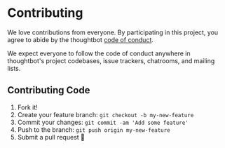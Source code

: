 # Contributing

We love contributions from everyone.
By participating in this project,
you agree to abide by the thoughtbot [code of conduct].

  [code of conduct]: CODE_OF_CONDUCT.md

We expect everyone to follow the code of conduct
anywhere in thoughtbot's project codebases,
issue trackers, chatrooms, and mailing lists.

## Contributing Code

1. Fork it!
2. Create your feature branch: `git checkout -b my-new-feature`
3. Commit your changes: `git commit -am 'Add some feature'`
4. Push to the branch: `git push origin my-new-feature`
5. Submit a pull request 🙂
